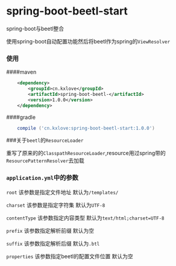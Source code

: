 # spring-boot-beetl-start 
spring-boot与beetl整合

使用spring-boot自动配置功能然后将beetl作为spring的`ViewResolver`


### 使用
####maven
``` xml
    <dependency>
        <groupId>cn.kxlove</groupId>
        <artifactId>spring-boot-beetl-</artifactId>
        <version>1.0.0</version>
    </dependency>
```
####gradle
``` groovy
    compile ('cn.kxlove:spring-boot-beetl-start:1.0.0')
```

###关于`beetl`的`ResourceLoader`

重写了原来的的`ClasspathResourceLoader`,resource用过spring带的`ResourcePatternResolver`去加载


### `application.yml`中的参数

`root` 该参数是指定文件地址 默认为`/templates/`

`charset` 该参数是指定字符集 默认为`UTF-8`

`contentType` 该参数指定内容类型 默认为`text/html;charset=UTF-8`

`prefix`    该参数指定解析前缀 默认为空

`suffix`    该参数指定解析后缀 默认为`.btl`

`properties` 该参数指定beetl的配置文件位置 默认为空




